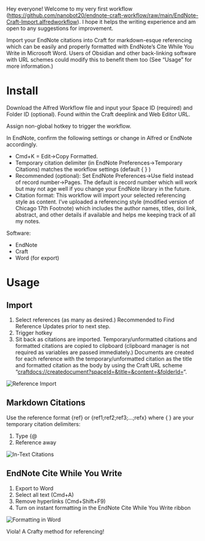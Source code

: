 Hey everyone! Welcome to my very first workflow (https://github.com/nanobot20/endnote-craft-workflow/raw/main/EndNote-Craft-Import.alfredworkflow). I hope it helps the writing experience and am open to any suggestions for improvement.

Import your EndNote citations into Craft for markdown-esque referencing which can be easily and properly formatted with EndNote’s Cite While You Write in Microsoft Word. Users of Obsidian and other back-linking software with URL schemes could modify this to benefit them too (See “Usage” for more information.)

# Install


Download the Alfred Workflow file and input your Space ID (required) and Folder ID (optional). Found within the Craft deeplink and Web Editor URL.

Assign non-global hotkey to trigger the workflow.

In EndNote, confirm the following settings or change in Alfred or EndNote accordingly. 


- Cmd+K = Edit->Copy Formatted. 
- Temporary citation delimiter (in EndNote Preferences->Temporary Citations) matches the workflow settings (default { } )
- Recommended (optional): Set EndNote Preferences->Use field instead of record number->Pages. The default is record number which will work but may not age well if you change your EndNote library in the future.
- Citation format: This workflow will import your selected referencing style as content. I’ve uploaded a referencing style (modified version of Chicago 17th Footnote) which includes the author names, titles, doi link, abstract, and other details if available and helps me keeping track of all my notes.

Software:


- EndNote
- Craft
- Word (for export)

# Usage


## Import

1. Select references (as many as desired.) Recommended to Find Reference Updates prior to next step.
2. Trigger hotkey
3. Sit back as citations are imported. Temporary/unformatted citations and formatted citations are copied to clipboard (clipboard manager is not required as variables are passed immediately.)  Documents are created for each reference with the temporary/unformatted citation as the title and formatted citation as the body by using the Craft URL scheme “[craftdocs://createdocument?spaceId=&title=&content=&folderId=](craftdocs://createdocument?spaceId=&title=&content=&folderId=)“.

![Reference Import](https://user-images.githubusercontent.com/89093232/129854668-1bf1ad42-fe7a-40ef-a25a-7689402597da.png)


## Markdown Citations


Use the reference format {ref} or {ref1;ref2;ref3;…;refx} where { } are your temporary citation delimiters:


1. Type {@
2. Reference away

![In-Text Citations](https://user-images.githubusercontent.com/89093232/129854647-d73a158b-3132-42be-b261-5488a22916e9.png)


## EndNote Cite While You Write

1. Export to Word
2. Select all text (Cmd+A)
3. Remove hyperlinks (Cmd+Shift+F9)
4. Turn on instant formatting in the EndNote Cite While You Write ribbon

![Formatting in Word](https://user-images.githubusercontent.com/89093232/129854685-fd3bee81-a4fa-4a3e-adc2-3e15a976c39b.png)

Viola! A Crafty method for referencing!
